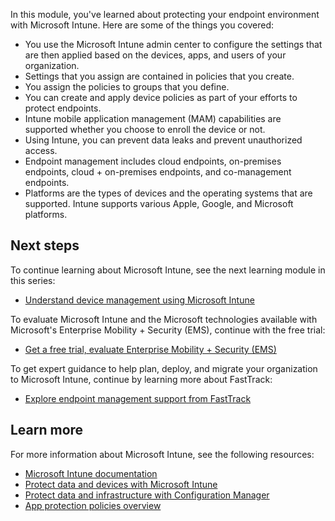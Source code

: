 In this module, you've learned about protecting your endpoint environment with Microsoft Intune. Here are some of the things you covered:

- You use the Microsoft Intune admin center to configure the settings that are then applied based on the devices, apps, and users of your organization.
- Settings that you assign are contained in policies that you create.
- You assign the policies to groups that you define.
- You can create and apply device policies as part of your efforts to protect endpoints.
- Intune mobile application management (MAM) capabilities are supported whether you choose to enroll the device or not.
- Using Intune, you can prevent data leaks and prevent unauthorized access.
- Endpoint management includes cloud endpoints, on-premises endpoints, cloud + on-premises endpoints, and co-management endpoints.
- Platforms are the types of devices and the operating systems that are supported. Intune supports various Apple, Google, and Microsoft platforms.

## Next steps

To continue learning about Microsoft Intune, see the next learning module in this series:

- [Understand device management using Microsoft Intune](/training/modules/manage-devices-with-microsoft-endpoint-manager/)

To evaluate Microsoft Intune and the Microsoft technologies available with Microsoft's Enterprise Mobility + Security (EMS), continue with the free trial:

- [Get a free trial, evaluate Enterprise Mobility + Security (EMS)](https://go.microsoft.com/fwlink/?linkid=845167)

To get expert guidance to help plan, deploy, and migrate your organization to Microsoft Intune, continue by learning more about FastTrack:

- [Explore endpoint management support from FastTrack](https://go.microsoft.com/fwlink/?linkid=2143850)

## Learn more

For more information about Microsoft Intune, see the following resources:

- [Microsoft Intune documentation](/mem/?azure-portal=true)
- [Protect data and devices with Microsoft Intune](/mem/intune/protect/device-protect)
- [Protect data and infrastructure with Configuration Manager](/mem/configmgr/protect/)
- [App protection policies overview](/mem/intune/apps/app-protection-policy)

